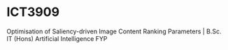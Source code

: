 # ICT3909
Optimisation of Saliency-driven Image Content Ranking Parameters | B.Sc. IT (Hons) Artificial Intelligence FYP
